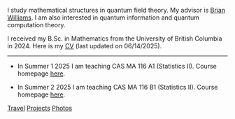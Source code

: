 I study mathematical structures in quantum field theory.  My advisor is [Brian Williams](https://brianrwilliams.github.io/).   I am also interested in quantum information and quantum computation theory. 

I received my B.Sc. in Mathematics from the University of British Columbia in 2024.  Here is my [CV](/CV061425.pdf) (last updated on 06/14/2025).

---

- In Summer 1 2025 I am teaching CAS MA 116 A1 (Statistics II).  Course homepage [here](/courses/25s1ma116/). 

- In Summer 2 2025 I am teaching CAS MA 116 B1 (Statistics II).  Course homepage [here](/courses/25s2ma116/). 

<!---
![image](link)
--->

<div class="bottomlinks">
         <a href="/travel">Travel</a> 
      <a href="/projects">Projects</a> 
      <a href="/photos">Photos</a> <br>
</div>



